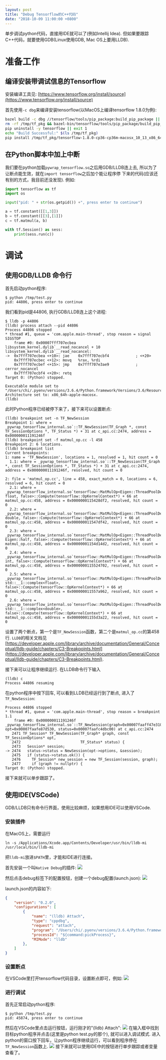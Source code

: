 ```yaml
---
layout: post
title: "Debug Tensorflow的C++代码"
date: "2018-10-09 11:00:00 +0800"
---
```


单步调试python代码，直接用IDE就可以了(例如Intellij Idea). 但如果要跟踪C++代码，就要使用GDB(Linux使用GDB, Mac OS上要用LLDB).

# 准备工作
## 编译安装带调试信息的Tensorflow

安装编译工具见: [https://www.tensorflow.org/install/source](https://www.tensorflow.org/install/source)

首先使用`-c dbg`来编译安装tensorflow(以MacOS上编译tensorflow 1.8.0为例):

```bash
bazel build -c dbg //tensorflow/tools/pip_package:build_pip_package || exit 1
rm -rf /tmp/tf_pkg && bazel-bin/tensorflow/tools/pip_package/build_pip_package /tmp/tf_pkg || exit 1
pip uninstall -y tensorflow || exit 1
echo "Build Successful:" $(ls /tmp/tf_pkg)
pip install /tmp/tf_pkg/tensorflow-1.8.0-cp36-cp36m-macosx_10_13_x86_64.whl || exit 1
```

## 在Python脚本中加上中断

我们要在python加载`pywrap_tensorflow.so`之后用GDB/LLDB连上去, 所以为了让断点能生效，就在`import tensorflow`之后加个能让程序停
下来的代码(应该还有别的方式，我目前还没发现). 例如:

```python
import tensorflow as tf
import os

input("pid: " + str(os.getpid()) +", press enter to continue")

a = tf.constant([[1,3]])
b = tf.constant([[3],[1]])
c = tf.matmul(a, b)

with tf.Session() as sess:
    print(sess.run(c))
```

# 调试
## 使用GDB/LLDB 命令行
首先启动python程序:
```
$ python /tmp/test.py
pid: 44806, press enter to continue
```

我们看到pid是44806, 执行GDB/LLDB连上这个进程:

```
$ lldb -p 44806
(lldb) process attach --pid 44806
Process 44806 stopped
* thread #1, queue = 'com.apple.main-thread', stop reason = signal SIGSTOP
    frame #0: 0x00007fff707ecbea libsystem_kernel.dylib`__read_nocancel + 10
libsystem_kernel.dylib`__read_nocancel:
->  0x7fff707ecbea <+10>: jae    0x7fff707ecbf4            ; <+20>
    0x7fff707ecbec <+12>: movq   %rax, %rdi
    0x7fff707ecbef <+15>: jmp    0x7fff707e3ae9            ; cerror_nocancel
    0x7fff707ecbf4 <+20>: retq
Target 0: (Python) stopped.

Executable module set to "/Users/chi/.pyenv/versions/3.6.4/Python.framework/Versions/3.6/Resources/Python.app/Contents/MacOS/Python".
Architecture set to: x86_64h-apple-macosx.
(lldb)
```

此时Python程序已经被停下来了，接下来可以设置断点:

```
(lldb) breakpoint set -n TF_NewSession
Breakpoint 1: where = _pywrap_tensorflow_internal.so`::TF_NewSession(TF_Graph *, const TF_SessionOptions *, TF_Status *) + 31 at c_api.cc:2474, address = 0x000000011191246f
(lldb) breakpoint set -f matmul_op.cc -l 458
Breakpoint 2: 6 locations.
(lldb) breakpoint list
Current breakpoints:
1: name = 'TF_NewSession', locations = 1, resolved = 1, hit count = 0
  1.1: where = _pywrap_tensorflow_internal.so`::TF_NewSession(TF_Graph *, const TF_SessionOptions *, TF_Status *) + 31 at c_api.cc:2474, address = 0x000000011191246f, resolved, hit count = 0

2: file = 'matmul_op.cc', line = 458, exact_match = 0, locations = 6, resolved = 6, hit count = 0
  2.1: where = _pywrap_tensorflow_internal.so`tensorflow::MatMulOp<Eigen::ThreadPoolDevice, float, false>::Compute(tensorflow::OpKernelContext*) + 66 at matmul_op.cc:458, address = 0x0000000115428df2, resolved, hit count = 0
  2.2: where = _pywrap_tensorflow_internal.so`tensorflow::MatMulOp<Eigen::ThreadPoolDevice, double, false>::Compute(tensorflow::OpKernelContext*) + 66 at matmul_op.cc:458, address = 0x000000011547df42, resolved, hit count = 0
  2.3: where = _pywrap_tensorflow_internal.so`tensorflow::MatMulOp<Eigen::ThreadPoolDevice, Eigen::half, false>::Compute(tensorflow::OpKernelContext*) + 66 at matmul_op.cc:458, address = 0x00000001154d14d2, resolved, hit count = 0
  2.4: where = _pywrap_tensorflow_internal.so`tensorflow::MatMulOp<Eigen::ThreadPoolDevice, int, false>::Compute(tensorflow::OpKernelContext*) + 66 at matmul_op.cc:458, address = 0x0000000115524702, resolved, hit count = 0
  2.5: where = _pywrap_tensorflow_internal.so`tensorflow::MatMulOp<Eigen::ThreadPoolDevice, std::__1::complex<float>, false>::Compute(tensorflow::OpKernelContext*) + 66 at matmul_op.cc:458, address = 0x000000011557a962, resolved, hit count = 0
  2.6: where = _pywrap_tensorflow_internal.so`tensorflow::MatMulOp<Eigen::ThreadPoolDevice, std::__1::complex<double>, false>::Compute(tensorflow::OpKernelContext*) + 66 at matmul_op.cc:458, address = 0x00000001155d3a22, resolved, hit count = 0
```

设置了两个断点，第一个是`TF_NewSession`函数，第二个是`matmul_op.cc`的第458行. `LLDB`的相关文档见[https://developer.apple.com/library/archive/documentation/General/Conceptual/lldb-guide/chapters/C3-Breakpoints.html](https://developer.apple.com/library/archive/documentation/General/Conceptual/lldb-guide/chapters/C3-Breakpoints.html).

接下来可以让程序继续运行. 在LLDB命令行下输入
```
(lldb) c
Process 44806 resuming
```

在python程序中按下回车, 可以看到LLDB已经运行到了断点, 进入了`TF_NewSession`:

```
Process 44806 stopped
* thread #1, queue = 'com.apple.main-thread', stop reason = breakpoint 1.1
    frame #0: 0x000000011191246f _pywrap_tensorflow_internal.so`::TF_NewSession(graph=0x00007faaff47e310, opt=0x00007faafe87d530, status=0x00007faafc4dbc00) at c_api.cc:2474
   2471	TF_Session* TF_NewSession(TF_Graph* graph, const TF_SessionOptions* opt,
   2472	                          TF_Status* status) {
   2473	  Session* session;
-> 2474	  status->status = NewSession(opt->options, &session);
   2475	  if (status->status.ok()) {
   2476	    TF_Session* new_session = new TF_Session(session, graph);
   2477	    if (graph != nullptr) {
Target 0: (Python) stopped.
```

接下来就可以单步跟踪了。

## 使用IDE(VSCode)
GDB/LLDB只有命令行界面，使用比较麻烦，如果想用IDE可以使用VSCode.

### 安装插件
在MacOS上，需要运行
```
ln -s /Applications/Xcode.app/Contents/Developer/usr/bin/lldb-mi /usr/local/bin/lldb-mi
```
把`lldb-mi`放进`$PATH`里，才能和IDE进行连接。

首先安装一个叫`Native Debug`的插件:
![](native-debug.png)

然后点击debug标签下的配置按钮，创建一个debug配置(launch.json):
![](debug-config.png)

launch.json的内容如下:
```json
{
    "version": "0.2.0",
    "configurations": [
        { 
            "name": "(lldb) Attach",
            "type": "cppdbg",
            "request": "attach",
            "program": "/Users/chi/.pyenv/versions/3.6.4/Python.framework/Versions/3.6/Resources/Python.app/Contents/MacOS/Python",
            "processId": "${command:pickProcess}",
            "MIMode": "lldb"
        },
    ]
}
```

### 设置断点
在VSCode里打开tensorflow代码目录，设置断点即可，例如:
![](vscode-brpt.png)

### 进行调试
首先正常启动python程序:
```
$ python /tmp/test.py
pid: 45874, press enter to continue
```

然后在VSCode里点击运行按钮，运行刚才的"(lldb) Attach":
![](vscode-debug-select.png)
在输入框中找到目标python程序并点击(这里是python test.py的那个), 就可以进入调试模式.
进入python的窗口按下回车，让python程序继续运行，可以看到程序停在`TF_NewSession`函数上.
![](vscode-debug.png)
接下来就可以使用IDE中的按钮进行单步跟踪或者变量查看了。

